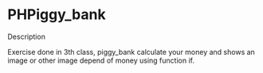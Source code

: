 PHPiggy_bank
============

Description

Exercise done in 3th class, piggy_bank calculate your money and shows an image or other image depend of money using function if.

